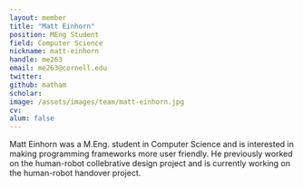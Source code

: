 ```yaml
---
layout: member
title: "Matt Einhorn"
position: MEng Student
field: Computer Science
nickname: matt-einhorn
handle: me263
email: me263@cornell.edu
twitter: 
github: matham
scholar: 
image: /assets/images/team/matt-einhorn.jpg
cv: 
alum: false
---
```

Matt Einhorn was a M.Eng. student in Computer Science and is interested in making programming frameworks more user friendly. He previously worked on the human-robot collebrative design project and is currently working on the human-robot handover project.
